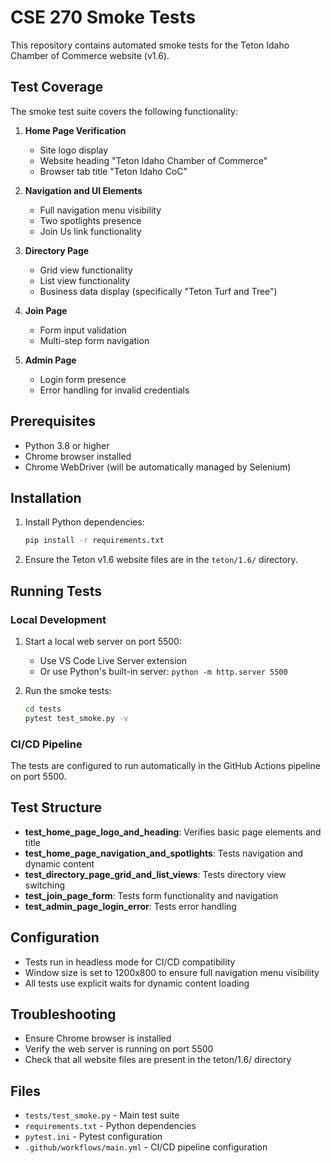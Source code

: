 # CSE 270 Smoke Tests

This repository contains automated smoke tests for the Teton Idaho Chamber of Commerce website (v1.6).

## Test Coverage

The smoke test suite covers the following functionality:

1. **Home Page Verification**
   - Site logo display
   - Website heading "Teton Idaho Chamber of Commerce"
   - Browser tab title "Teton Idaho CoC"

2. **Navigation and UI Elements**
   - Full navigation menu visibility
   - Two spotlights presence
   - Join Us link functionality

3. **Directory Page**
   - Grid view functionality
   - List view functionality
   - Business data display (specifically "Teton Turf and Tree")

4. **Join Page**
   - Form input validation
   - Multi-step form navigation

5. **Admin Page**
   - Login form presence
   - Error handling for invalid credentials

## Prerequisites

- Python 3.8 or higher
- Chrome browser installed
- Chrome WebDriver (will be automatically managed by Selenium)

## Installation

1. Install Python dependencies:
   ```bash
   pip install -r requirements.txt
   ```

2. Ensure the Teton v1.6 website files are in the `teton/1.6/` directory.

## Running Tests

### Local Development

1. Start a local web server on port 5500:
   - Use VS Code Live Server extension
   - Or use Python's built-in server: `python -m http.server 5500`

2. Run the smoke tests:
   ```bash
   cd tests
   pytest test_smoke.py -v
   ```

### CI/CD Pipeline

The tests are configured to run automatically in the GitHub Actions pipeline on port 5500.

## Test Structure

- **test_home_page_logo_and_heading**: Verifies basic page elements and title
- **test_home_page_navigation_and_spotlights**: Tests navigation and dynamic content
- **test_directory_page_grid_and_list_views**: Tests directory view switching
- **test_join_page_form**: Tests form functionality and navigation
- **test_admin_page_login_error**: Tests error handling

## Configuration

- Tests run in headless mode for CI/CD compatibility
- Window size is set to 1200x800 to ensure full navigation menu visibility
- All tests use explicit waits for dynamic content loading

## Troubleshooting

- Ensure Chrome browser is installed
- Verify the web server is running on port 5500
- Check that all website files are present in the teton/1.6/ directory

## Files

- `tests/test_smoke.py` - Main test suite
- `requirements.txt` - Python dependencies
- `pytest.ini` - Pytest configuration
- `.github/workflows/main.yml` - CI/CD pipeline configuration
